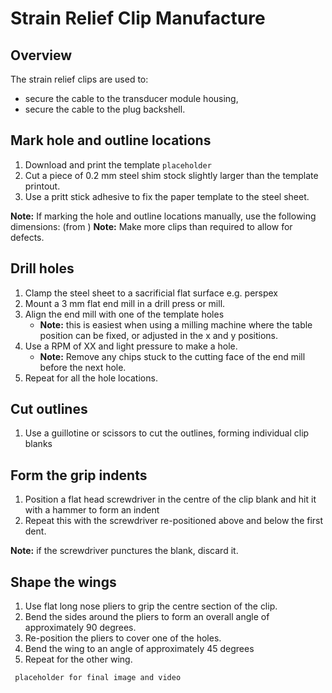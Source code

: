# Strain Relief Clip Manufacture

## Overview

The strain relief clips are used to:
* secure the cable to the transducer module housing,
* secure the cable to the plug backshell.

## Mark hole and outline locations

1. Download and print the template `placeholder`
2. Cut a piece of 0.2 mm steel shim stock slightly larger than the template printout.
3. Use a pritt stick adhesive to fix the paper template to the steel sheet.

**Note:** If marking the hole and outline locations manually, use the following dimensions: (from )
**Note:** Make more clips than required to allow for defects.

## Drill holes

1. Clamp the steel sheet to a sacrificial flat surface e.g. perspex
2. Mount a 3 mm flat end mill in a drill press or mill.
3. Align the end mill with one of the template holes
    * **Note:** this is easiest when using a milling machine where the table position can be fixed, or adjusted in the x and y positions.
3. Use a RPM of XX and light pressure to make a hole.
    * **Note:** Remove any chips stuck to the cutting face of the end mill before the next hole.
4. Repeat for all the hole locations.

## Cut outlines

1. Use a guillotine or scissors to cut the outlines, forming individual clip blanks

## Form the grip indents

1. Position a flat head screwdriver in the centre of the clip blank and hit it with a hammer to form an indent
2. Repeat this with the screwdriver re-positioned above and below the first dent.

**Note:** if the screwdriver punctures the blank, discard it.

## Shape the wings

1. Use flat long nose pliers to grip the centre section of the clip.
2. Bend the sides around the pliers to form an overall angle of approximately 90 degrees.
3. Re-position the pliers to cover one of the holes.
4. Bend the wing to an angle of approximately 45 degrees
5. Repeat for the other wing.

` placeholder for final image and video`